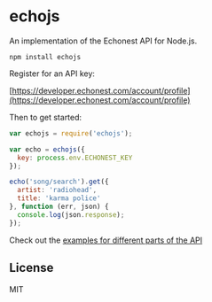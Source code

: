 # echojs

An implementation of the Echonest API for Node.js.

```
npm install echojs
```

Register for an API key:

[https://developer.echonest.com/account/profile](https://developer.echonest.com/account/profile)

Then to get started:

```js
var echojs = require('echojs');

var echo = echojs({
  key: process.env.ECHONEST_KEY
});

echo('song/search').get({
  artist: 'radiohead',
  title: 'karma police'
}, function (err, json) {
  console.log(json.response);
});
```

Check out the [examples for different parts of the API](https://github.com/olinjs/echojs/tree/master/example)

## License

MIT